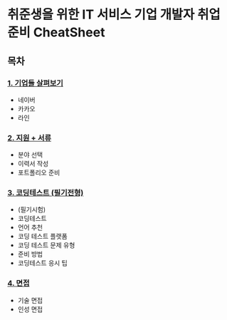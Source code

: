 # 취준생을 위한 IT 서비스 기업 개발자 취업 준비 CheatSheet
## 목차

### [1. 기업들 살펴보기](./prologue.md)
- 네이버
- 카카오
- 라인
  
### [2. 지원 + 서류](./applications.md)
- 분야 선택
- 이력서 작성
- 포트폴리오 준비

### [3. 코딩테스트 (필기전형)](./coding_test.md)
- (필기시험)
- 코딩테스트
- 언어 추천
- 코딩 테스트 플랫폼
- 코딩 테스트 문제 유형
- 준비 방법
- 코딩테스트 응시 팁
  
### [4. 면접](./interviews.md)
- 기술 면접
- 인성 면접
